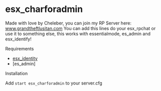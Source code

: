 # esx_charforadmin
Made with love by Cheleber, you can join my RP Server here: www.grandtheftlusitan.com
You can add this lines do your esx_rpchat or use it to something else, this works with essentialmode, es_admin and esx_identify!

Requirements
- [esx_identity](https://github.com/ESX-Org/esx_identity)
- [es_admin]

Installation

Add `start esx_charforadmin` to your server.cfg
